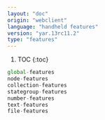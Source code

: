 ```yaml
---
layout: "doc"
origin: "webclient"
language: "handheld features"
version: "yar.13rc11.2"
type: "features"
---
```


1. TOC
{:toc}

```js
global-features
node-features
collection-features
stategroup-features
number-features
text-features
file-features
```
